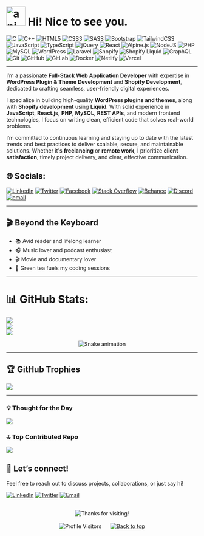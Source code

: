 # <img src="https://sabbir-noyon.github.io/assets/waving-hand.svg" alt="animated-waving-hand" width="50" height="50"> Hi! Nice to see you.

<!--
# Hi, I'm Sabbir Noyon 👋 -->

<!-- 👋 👋 👋 -->

![C](https://img.shields.io/badge/c-%2300599C.svg?style=for-the-badge&logo=c&logoColor=white) ![C++](https://img.shields.io/badge/c++-%2300599C.svg?style=for-the-badge&logo=c%2B%2B&logoColor=white) ![HTML5](https://img.shields.io/badge/html5-%23E34F26.svg?style=for-the-badge&logo=html5&logoColor=white) ![CSS3](https://img.shields.io/badge/css3-%231572B6.svg?style=for-the-badge&logo=css3&logoColor=white) ![SASS](https://img.shields.io/badge/SASS-hotpink.svg?style=for-the-badge&logo=SASS&logoColor=white) ![Bootstrap](https://img.shields.io/badge/bootstrap-%238511FA.svg?style=for-the-badge&logo=bootstrap&logoColor=white) ![TailwindCSS](https://img.shields.io/badge/tailwindcss-%2338B2AC.svg?style=for-the-badge&logo=tailwind-css&logoColor=white) ![JavaScript](https://img.shields.io/badge/javascript-%23323330.svg?style=for-the-badge&logo=javascript&logoColor=%23F7DF1E) ![TypeScript](https://img.shields.io/badge/typescript-%23007ACC.svg?style=for-the-badge&logo=typescript&logoColor=white) ![jQuery](https://img.shields.io/badge/jquery-%230769AD.svg?style=for-the-badge&logo=jquery&logoColor=white) ![React](https://img.shields.io/badge/react-%2320232a.svg?style=for-the-badge&logo=react&logoColor=%2361DAFB) ![Alpine.js](https://img.shields.io/badge/alpinejs-white.svg?style=for-the-badge&logo=alpinedotjs&logoColor=%238BC0D0) ![NodeJS](https://img.shields.io/badge/node.js-6DA55F?style=for-the-badge&logo=node.js&logoColor=white) ![PHP](https://img.shields.io/badge/php-%23777BB4.svg?style=for-the-badge&logo=php&logoColor=white) ![MySQL](https://img.shields.io/badge/mysql-4479A1.svg?style=for-the-badge&logo=mysql&logoColor=white) ![WordPress](https://img.shields.io/badge/WordPress-%23117AC9.svg?style=for-the-badge&logo=WordPress&logoColor=white) ![Laravel](https://img.shields.io/badge/laravel-%23FF2D20.svg?style=for-the-badge&logo=laravel&logoColor=white) ![Shopify](https://img.shields.io/badge/Shopify-96BF48?style=for-the-badge&logo=shopify&logoColor=white) ![Shopify Liquid](https://img.shields.io/badge/Shopify%20Liquid-%23007ACC.svg?style=for-the-badge&logo=shopify&logoColor=white) ![GraphQL](https://img.shields.io/badge/-GraphQL-E10098?style=for-the-badge&logo=graphql&logoColor=white) ![Git](https://img.shields.io/badge/git-%23F05033.svg?style=for-the-badge&logo=git&logoColor=white) ![GitHub](https://img.shields.io/badge/github-%23121011.svg?style=for-the-badge&logo=github&logoColor=white) ![GitLab](https://img.shields.io/badge/gitlab-%23181717.svg?style=for-the-badge&logo=gitlab&logoColor=white) ![Docker](https://img.shields.io/badge/docker-%230db7ed.svg?style=for-the-badge&logo=docker&logoColor=white) ![Netlify](https://img.shields.io/badge/netlify-%23000000.svg?style=for-the-badge&logo=netlify&logoColor=#00C7B7) ![Vercel](https://img.shields.io/badge/vercel-%23000000.svg?style=for-the-badge&logo=vercel&logoColor=white)

---

I’m a passionate **Full-Stack Web Application Developer** with expertise in **WordPress Plugin & Theme Development** and **Shopify Development**, dedicated to crafting seamless, user-friendly digital experiences.

I specialize in building high-quality **WordPress plugins and themes**, along with **Shopify development** using **Liquid**. With solid experience in **JavaScript**, **React.js**, **PHP**, **MySQL**, **REST APIs**, and modern frontend technologies, I focus on writing clean, efficient code that solves real-world problems.

I’m committed to continuous learning and staying up to date with the latest trends and best practices to deliver scalable, secure, and maintainable solutions. Whether it's **freelancing** or **remote work**, I prioritize **client satisfaction**, timely project delivery, and clear, effective communication.


## 🌐 Socials:
[![LinkedIn](https://img.shields.io/badge/LinkedIn-%230077B5.svg?logo=linkedin&logoColor=white)](https://linkedin.com/in/sabbir-noyon) [![Twitter](https://img.shields.io/badge/Twitter-1DA1F2.svg?logo=twitter&logoColor=white)](https://x.com/sabbir_noyon_) [![Facebook](https://img.shields.io/badge/Facebook-%231877F2.svg?logo=Facebook&logoColor=white)](https://facebook.com/sabbir.noyon.online) [![Stack Overflow](https://img.shields.io/badge/-Stackoverflow-FE7A16?logo=stack-overflow&logoColor=white)](https://stackoverflow.com/users/22585604) [![Behance](https://img.shields.io/badge/Behance-1769ff?logo=behance&logoColor=white)](https://behance.net/sabbir-noyon) [![Discord](https://img.shields.io/badge/Discord-%237289DA.svg?logo=discord&logoColor=white)](https://discord.gg/hTKzmak) [![email](https://img.shields.io/badge/Email-D14836?logo=gmail&logoColor=white)](mailto:sabbir.noyon.001@gmail.com) 

---

## 🎬 Beyond the Keyboard

- 📚 Avid reader and lifelong learner  
- 🎧 Music lover and podcast enthusiast  
- 🎬 Movie and documentary lover  
- 🍵 Green tea fuels my coding sessions

---

# 📊 GitHub Stats:
![](https://github-readme-stats.vercel.app/api?username=sabbir-noyon&theme=dark&hide_border=false&include_all_commits=true&count_private=true)<br/>
![](https://nirzak-streak-stats.vercel.app/?user=sabbir-noyon&theme=dark&hide_border=false)<br/>
![](https://github-readme-stats.vercel.app/api/top-langs/?username=sabbir-noyon&theme=dark&hide_border=false&include_all_commits=true&count_private=true&layout=compact)

<!-- Snake Game -->
<div align = "center">
  <img src="https://profile-readme-generator.com/assets/snake.svg" alt="Snake animation" /> 
</div>

---

## 🏆 GitHub Trophies
![](https://github-profile-trophy.vercel.app/?username=sabbir-noyon&theme=radical&no-frame=false&no-bg=false&margin-w=4)

---
  
### 💡 Thought for the Day
![](https://quotes-github-readme.vercel.app/api?type=horizontal&theme=radical)

### 🔝 Top Contributed Repo
![](https://github-contributor-stats.vercel.app/api?username=sabbir-noyon&limit=5&theme=dark&combine_all_yearly_contributions=true)

## 🤝 Let’s connect!

Feel free to reach out to discuss projects, collaborations, or just say hi!

[![LinkedIn](https://img.shields.io/badge/LinkedIn-%230077B5.svg?logo=linkedin&logoColor=white)](https://linkedin.com/in/sabbir-noyon) [![Twitter](https://img.shields.io/badge/Twitter-1DA1F2.svg?logo=twitter&logoColor=white)](https://x.com/sabbir_noyon_) [![Email](https://img.shields.io/badge/Email-D14836.svg?logo=gmail&logoColor=white)](mailto:sabbir.noyon.001@gmail.com)

<br/>

<!--
<p align="center"> <img src="https://komarev.com/ghpvc/?username=sabbir-noyon&label=Profile%20views&color=0e75b6&style=flat" alt="sabbir-noyon" /> </p> 
-->

<!-- THANK YOU MESSAGE -->
<div align="center">
    <img alt="Thanks for visiting!" src="https://readme-typing-svg.demolab.com?font=Poppins&size=28&pause=1000&color=0A66C2&center=true&vCenter=true&width=350&lines=Thanks+for+your+visit!" >
</div>

<br/>

<!-- PROFILE VISITOR & BACK TO TOP  -->
<div align="center">
   <img src="https://api.visitorbadge.io/api/visitors?path=sabbir-noyon&label=Profile%20Visitors&countColor=%230A66C2" alt="Profile Visitors" /> 
   &nbsp;&nbsp;&nbsp;&nbsp;
   <a href="#top">
       <img src="https://img.shields.io/badge/Back%20to%20Top%20⬆️-0A66C2?style=for-the-badge&logoColor=white" alt="Back to top" />
   </a>
</div>
